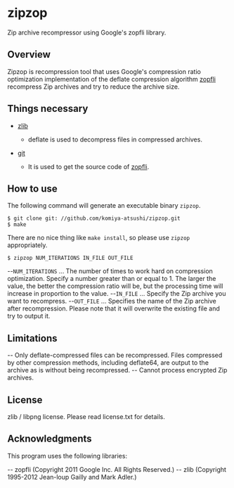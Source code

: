 zipzop
======

Zip archive recompressor using Google's zopfli library.


Overview
----

Zipzop is recompression tool that uses Google's compression ratio optimization implementation of the deflate compression algorithm [zopfli](https://github.com/google/zopfli) recompress Zip archives and try to reduce the archive size.


Things necessary
----

 - [zlib](http://www.zlib.net/)
   - deflate is used to decompress files in compressed archives.

 - [git](https://git-scm.com/)
   - It is used to get the source code of [zopfli](https://github.com/google/zopfli).


How to use
----

The following command will generate an executable binary `zipzop`.

    $ git clone git: //github.com/komiya-atsushi/zipzop.git
    $ make

There are no nice thing like `make install`, so please use `zipzop` appropriately.

    $ zipzop NUM_ITERATIONS IN_FILE OUT_FILE

 --`NUM_ITERATIONS` ... The number of times to work hard on compression optimization. Specify a number greater than or equal to 1. The larger the value, the better the compression ratio will be, but the processing time will increase in proportion to the value.
 --`IN_FILE` ... Specify the Zip archive you want to recompress.
 --`OUT_FILE` ... Specifies the name of the Zip archive after recompression. Please note that it will overwrite the existing file and try to output it.


Limitations
----

 -- Only deflate-compressed files can be recompressed. Files compressed by other compression methods, including deflate64, are output to the archive as is without being recompressed.
 -- Cannot process encrypted Zip archives.


License
----

zlib / libpng license. Please read license.txt for details.


Acknowledgments
----

This program uses the following libraries:

 -- zopfli (Copyright 2011 Google Inc. All Rights Reserved.)
 -- zlib (Copyright 1995-2012 Jean-loup Gailly and Mark Adler.)

